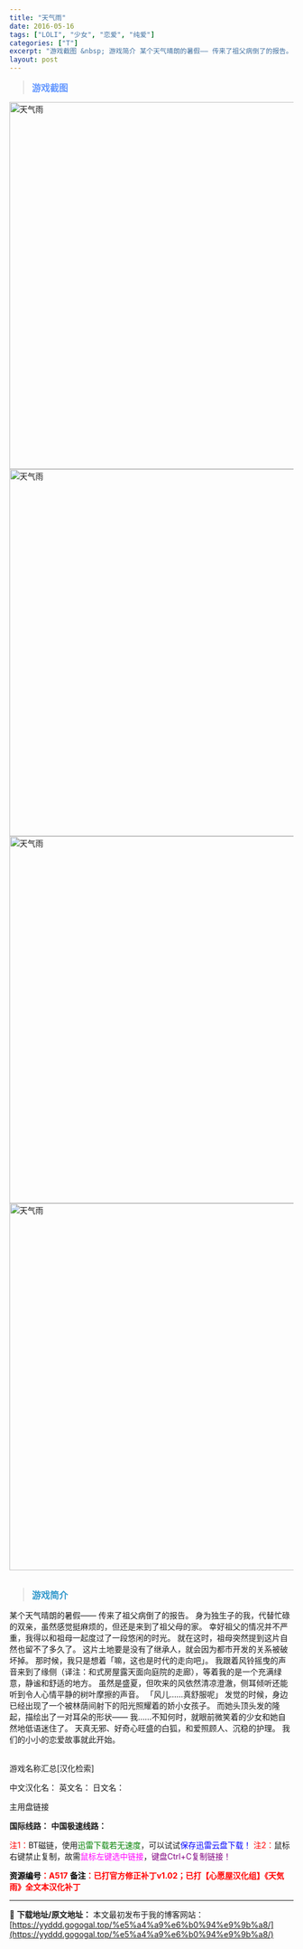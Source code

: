 ```yaml
---
title: "天气雨"
date: 2016-05-16
tags: ["LOLI", "少女", "恋爱", "纯爱"]
categories: ["T"]
excerpt: "游戏截图 &nbsp; 游戏简介 某个天气晴朗的暑假—— 传来了祖父病倒了的报告。 身为独生子的我，代替忙碌的双亲，虽然感觉挺麻烦的，但还是来到了祖父母的家。 幸好祖父的情况并不严重，我得以和祖母一起度过了一段悠闲的时光。 就在这时，祖母突然提到这片自然也留不了多久了。 这片土地要是没有了继承人，就&hellip;"
layout: post
---
```


<div>
<blockquote><b><span style="font-size: 12pt; color: #6699ff;">游戏截图</span></b></blockquote>
<div><img title="点击放大" src="https://yyddd.gogogal.top/wp-content/uploads/2025/04/20250430_6811fd5ab07d5.webp" alt="天气雨" width="650" /></div>
<div><img title="点击放大" src="https://yyddd.gogogal.top/wp-content/uploads/2025/04/20250430_6811fd5d64a85.webp" alt="天气雨" width="650" /></div>
<div><img title="点击放大" src="https://yyddd.gogogal.top/wp-content/uploads/2025/04/20250430_6811fd6196577.webp" alt="天气雨" width="650" /></div>
<div><img title="点击放大" src="https://yyddd.gogogal.top/wp-content/uploads/2025/04/20250430_6811fd63685b0.webp" alt="天气雨" width="650" /></div>
&nbsp;
<blockquote><b><span style="font-size: 12pt; color: #3399cc;">游戏简介</span></b></blockquote>
<div>某个天气晴朗的暑假——
传来了祖父病倒了的报告。
身为独生子的我，代替忙碌的双亲，虽然感觉挺麻烦的，但还是来到了祖父母的家。
幸好祖父的情况并不严重，我得以和祖母一起度过了一段悠闲的时光。
就在这时，祖母突然提到这片自然也留不了多久了。
这片土地要是没有了继承人，就会因为都市开发的关系被破坏掉。
那时候，我只是想着「嘛，这也是时代的走向吧」。
我跟着风铃摇曳的声音来到了缘侧（译注：和式房屋露天面向庭院的走廊），等着我的是一个充满绿意，静谧和舒适的地方。
虽然是盛夏，但吹来的风依然清凉澄澈，侧耳倾听还能听到令人心情平静的树叶摩擦的声音。
「风儿……真舒服呢」
发觉的时候，身边已经出现了一个被林荫间射下的阳光照耀着的娇小女孩子。
而她头顶头发的隆起，描绘出了一对耳朵的形状——
我……不知何时，就眼前微笑着的少女和她自然地低语迷住了。
天真无邪、好奇心旺盛的白狐，和爱照顾人、沉稳的护理。
我们的小小的恋爱故事就此开始。</div>
&nbsp;

游戏名称汇总[汉化检索]

中文汉化名：
英文名：
日文名：

</div>
<div class="panel panel-primary">
<div class="panel-heading">主用盘链接</div>
<div class="panel-body">

<b>国际线路：</b>
<b>中国极速线路：</b>


<span style="color: #ff0000;">注1：</span>BT磁链，使用<span style="color: #008000;">迅雷下载若无速度</span>，可以试试<span style="color: #0000ff;">保存迅雷云盘下载！</span>
<span style="color: #ff0000;">注2：</span>鼠标右键禁止复制，故需<span style="color: #ff00ff;">鼠标左键选中链接</span>，<span style="color: #800080;">键盘Ctrl+C复制链接！</span>

</div>
<div class="panel-footer"><span style="color: #ff0000;"><b><span style="color: #000000;">资源编号</span>：A517</b></span>
<span style="color: #ff0000;"><b><span style="color: #000000;">备注</span>：已打官方修正补丁v1.02；已打【心愿屋汉化组】《天気雨》全文本汉化补丁</b></span></div>
</div>

---
📖 **下载地址/原文地址：** 本文最初发布于我的博客网站：[https://yyddd.gogogal.top/%e5%a4%a9%e6%b0%94%e9%9b%a8/](https://yyddd.gogogal.top/%e5%a4%a9%e6%b0%94%e9%9b%a8/)
